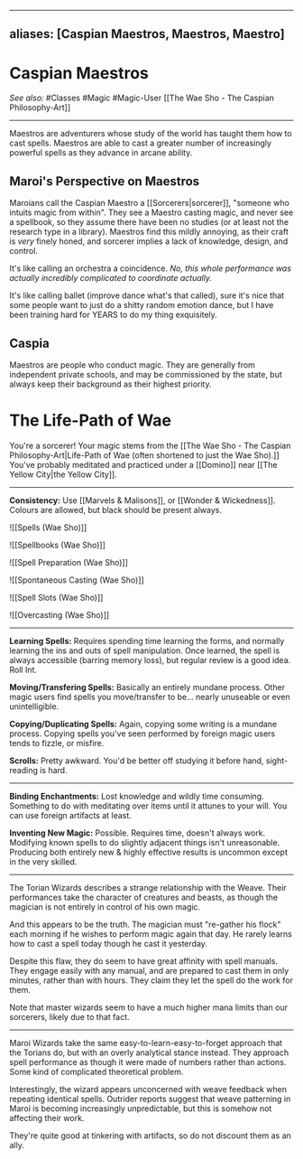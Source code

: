 
---
aliases: [Caspian Maestros, Maestros, Maestro]
---

# Caspian Maestros
*See also:* #Classes #Magic #Magic-User [[The Wae Sho - The Caspian Philosophy-Art]]
___
Maestros are adventurers whose study of the world has taught them how to cast spells. Maestros are able to cast a greater number of increasingly powerful spells as they advance in arcane ability.

## Maroi's Perspective on Maestros
Maroians call the Caspian Maestro a [[Sorcerers|sorcerer]], "someone who intuits magic from within". They see a Maestro casting magic, and never see a spellbook, so they assume there have been no studies (or at least not the research type in a library). Maestros find this mildly annoying, as their craft is *very* finely honed, and sorcerer implies a lack of knowledge, design, and control.

It's like calling an orchestra a coincidence. *No, this whole performance was actually incredibly complicated to coordinate actually.*

It's like calling ballet (improve dance what's that called), sure it's nice that some people want to just do a shitty random emotion dance, but I have been training hard for YEARS to do my thing exquisitely.

## Caspia
Maestros are people who conduct magic. They are generally from independent private schools, and may be commissioned by the state, but always keep their background as their highest priority.

# The Life-Path of Wae

You're a sorcerer! Your magic stems from the [[The Wae Sho - The Caspian Philosophy-Art|Life-Path of Wae (often shortened to just the Wae Sho).]] You've probably meditated and practiced under a [[Domino]] near [[The Yellow City|the Yellow City]].

---

**Consistency:** Use [[Marvels & Malisons]], or [[Wonder & Wickedness]]. Colours are allowed, but black should be present always.

![[Spells (Wae Sho)]]

![[Spellbooks (Wae Sho)]]

![[Spell Preparation (Wae Sho)]]

![[Spontaneous Casting (Wae Sho)]]

![[Spell Slots (Wae Sho)]]

![[Overcasting (Wae Sho)]] 

---

**Learning Spells:** Requires spending time learning the forms, and normally learning the ins and outs of spell manipulation. Once learned, the spell is always accessible (barring memory loss), but regular review is a good idea. Roll Int.

**Moving/Transfering Spells:** Basically an entirely mundane process. Other magic users find spells you move/transfer to be... nearly unuseable or even unintelligible.

**Copying/Duplicating Spells:** Again, copying some writing is a mundane process. Copying spells you've seen performed by foreign magic users tends to fizzle, or misfire.

**Scrolls:** Pretty awkward. You'd be better off studying it before hand, sight-reading is hard.

---

**Binding Enchantments:** Lost knowledge and wildly time consuming. Something to do with meditating over items until it attunes to your will. You can use foreign artifacts at least.

**Inventing New Magic:** Possible. Requires time, doesn't always work. Modifying known spells to do slightly adjacent things isn't unreasonable. Producing both entirely new & highly effective results is uncommon except in the very skilled.

---

The Torian Wizards describes a strange relationship with the Weave. Their performances take the character of creatures and beasts, as though the magician is not entirely in control of his own magic.

And this appears to be the truth. The magician must "re-gather his flock" each morning if he wishes to perform magic again that day. He rarely learns how to cast a spell today though he cast it yesterday.

Despite this flaw, they do seem to have great affinity with spell manuals. They engage easily with any manual, and are prepared to cast them in only minutes, rather than with hours. They claim they let the spell do the work for them.

Note that master wizards seem to have a much higher mana limits than our sorcerers, likely due to that fact.

---

Maroi Wizards take the same easy-to-learn-easy-to-forget approach that the Torians do, but with an overly analytical stance instead. They approach spell performance as though it were made of numbers rather than actions. Some kind of complicated theoretical problem.

Interestingly, the wizard appears unconcerned with weave feedback when repeating identical spells. Outrider reports suggest that weave patterning in Maroi is becoming increasingly unpredictable, but this is somehow not affecting their work.

They're quite good at tinkering with artifacts, so do not discount them as an ally.